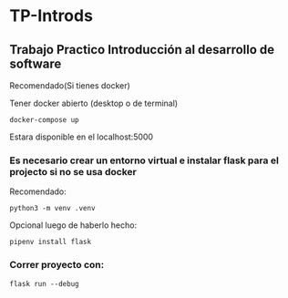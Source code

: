 # TP-Introds
## Trabajo Practico Introducción al desarrollo de software

Recomendado(Si tienes docker)

Tener docker abierto (desktop o de terminal)
```
docker-compose up
```

Estara disponible en el localhost:5000

### Es necesario crear un entorno virtual e instalar flask para el projecto si no se usa docker

Recomendado:
```
python3 -m venv .venv
```
Opcional luego de haberlo hecho:
```
pipenv install flask
```

### Correr proyecto con: 
```
flask run --debug
```